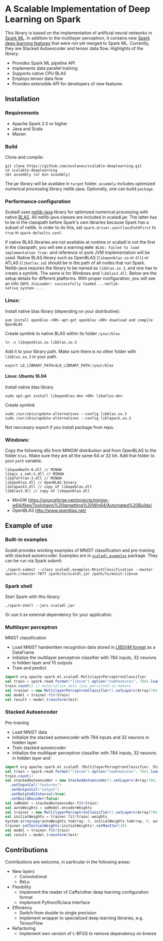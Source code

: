 # A Scalable Implementation of Deep Learning on Spark
This library is based on the implementation of artificial neural networks in [Spark ML](https://spark.apache.org/docs/latest/ml-classification-regression.html#multilayer-perceptron-classifier). In addition to the multilayer perceptron, it contains new [Spark deep learning features](https://issues.apache.org/jira/browse/SPARK-5575) that were not yet merged to Spark ML. Currently, they are Stacked Autoencoder and tensor data flow. Highlights of the library:
  - Provides Spark ML pipeline API
  - Implements data parallel training
  - Supports native CPU BLAS
  - Employs tensor data flow
  - Provides extensible API for developers of new features

## Installation
### Requirements
  - Apache Spark 2.0 or higher
  - Java and Scala
  - Maven

### Build 
Clone and compile:
```
git clone https://github.com/avulanov/scalable-deeplearning.git
cd scalable-deeplearning
sbt assembly (or mvn assembly)
```
The jar library will be availabe in `target` folder. `assembly` includes optimized numerical processing library netlib-java. Optionally, one can build `package`.

### Performance configuration
Scaladl uses [netlib-java](https://github.com/fommil/netlib-java) library for optimized numerical processing with native [BLAS](https://en.wikipedia.org/wiki/Basic_Linear_Algebra_Subprograms). All netlib-java classes are included in scaladl.jar. The latter has to be in the classpath before Spark's own libraries because Spark has a subset of netlib. In order to do this, set `spark.driver.userClassPathFirst` to `true` in `spark-defaults.conf`.

If native BLAS libraries are not available at runtime or scaladl is not the first in the classpath, you will see a warning `WARN BLAS: Failed to load implementation from:` and reference or pure JVM implementation will be used. Native BLAS library such as OpenBLAS (`libopenblas.so` or `dll`) or ATLAS (`libatlas.so`) should be in the path of all nodes that run Spark. Netlib-java requires the library to be named as `libblas.so.3`, and one has to create a symlink. The same is for Windows and `libblas3.dll`. Below are the setup details for different platforms. With proper configuration, you will see an info `INFO JniLoader: successfully loaded ...netlib-native_system-....`

### Linux:
Install native blas library (depending on your distributive):
```
yum install openblas <OR> apt-get openblas <OR> download and compile OpenBLAS
```
Create symlink to native BLAS within its folder `/your/blas`
```
ln -s libopenblas.so libblas.so.3
```
Add it to your library path. Make sure there is no other folder with `libblas.so.3` in your path.
```
export LD_LIBRARY_PATH=$LD_LIBRARY_PATH:/your/blas
```
#### Linux: Ubuntu 16.04
Install native blas library
```
sudo apt-get install libopenblas-dev <OR> libatlas-dev
```
Create symlink
```
sudo /usr/sbin/update-alternatives --config libblas.so.3
sudo /usr/sbin/update-alternatives --config liblapack.so.3
```
Not neccesary export if you install package from repo.
### Windows:
Copy the following dlls from MINGW distribution and from OpenBLAS to the folder `blas`. Make sure they are all the same 64 or 32 bit. Add that folder to your `path` variable.
```
libquadmath-0.dll // MINGW
libgcc_s_seh-1.dll // MINGW
libgfortran-3.dll // MINGW
libopeblas.dll // OpenBLAS binary
liblapack3.dll // copy of libopeblas.dll
libblas3.dll // copy of libopenblas.dll
```
  - MinGW https://sourceforge.net/projects/mingw-w64/files/Toolchains%20targetting%20Win64/Automated%20Builds/
  - OpenBLAS http://www.openblas.net/

## Example of use
### Built-in examples
Scaldl provides working examples of MNIST classification and pre-training with stacked autoencoder. Examples are in [`scaladl.examples`](https://github.com/avulanov/scalable-deeplearning/tree/master/src/main/scala/scaladl/examples) package. They can be run via Spark submit:
```
./spark-submit --class scaladl.examples.MnistClassification --master spark://master:7077 /path/to/scaldl.jar /path/to/mnist-libsvm
```
### Spark shell
Start Spark with this library:
```
./spark-shell --jars scaladl.jar
```
Or use it as external dependency for your application.

### Multilayer perceptron
MNIST classification
  - Load MNIST handwritten recognition data stored in [LIBSVM format](https://www.csie.ntu.edu.tw/~cjlin/libsvmtools/datasets/multiclass.html) as a DataFrame
  - Initialize the multilayer perceptron classifier with 784 inputs, 32 neurons in hidden layer and 10 outputs
  - Train and predict

```scala
import org.apache.spark.ml.scaladl.MultilayerPerceptronClassifier
val train = spark.read.format("libsvm").option("numFeatures", 784).load("mnist.scale").persist()
train.count() // materialize data lazy persisted in memory
val trainer = new MultilayerPerceptronClassifier().setLayers(Array(784, 32, 10)).setMaxIter(100)
val model = trainer.fit(train)
val result = model.transform(test)
```
### Stacked Autoencoder
Pre-training
  - Load MNIST data
  - Initialize the stacked autoencoder with 784 inputs and 32 neurons in hidden layer
  - Train stacked autoencoder
  - Initialize the multilayer perceptron classifier with 784 inputs, 32 neurons in hidden layer and 
```scala
import org.apache.spark.ml.scaladl.{MultilayerPerceptronClassifier, StackedAutoencoder}
val train = spark.read.format("libsvm").option("numFeatures", 784).load(mnistTrain).persist()
train.count()
val stackedAutoencoder = new StackedAutoencoder().setLayers(Array(784, 32))
  .setInputCol("features")
  .setOutputCol("output")
  .setDataIn01Interval(true)
  .setBuildDecoder(false)
val saModel = stackedAutoencoder.fit(train)
val autoWeights = saModel.encoderWeights
val trainer = new MultilayerPerceptronClassifier().setLayers(Array(784, 32, 10)).setMaxIter(1)
val initialWeights = trainer.fit(train).weights
System.arraycopy(autoWeights.toArray, 0, initialWeights.toArray, 0, autoWeights.toArray.length)
trainer.setInitialWeights(initialWeights).setMaxIter(10)
val model = trainer.fit(train)
val result = model.transform(test)
```
## Contributions
Contributions are welcome, in particular in the following areas:
  - New layers
    - Convolutional
    - ReLu
  - Flexibility
    - Implement the reader of Caffe/other deep learning configuration format
    - Implement Python/R/Java interface
  - Efficiency
    - Switch from double to single precision 
    - Implement wrapper to specialized deep learning libraries, e.g. TensorFlow
  - Refactoring
    - Implement own version of L-BFGS to remove dependency on breeze
